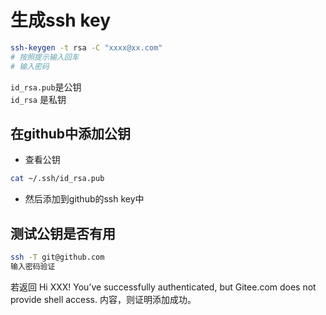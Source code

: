 # 生成ssh key

```sh
ssh-keygen -t rsa -C "xxxx@xx.com"
# 按照提示输入回车
# 输入密码
```
`id_rsa.pub`是公钥  
`id_rsa` 是私钥

## 在github中添加公钥

- 查看公钥
```sh
cat ~/.ssh/id_rsa.pub
```
- 然后添加到github的ssh key中


## 测试公钥是否有用
```sh
ssh -T git@github.com
输入密码验证
```
若返回 Hi XXX! You’ve successfully authenticated, but Gitee.com does not provide shell access. 内容，则证明添加成功。